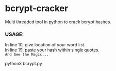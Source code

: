 # bcrypt-cracker
Multi threaded tool in python to crack bcrypt hashes.<br>
### USAGE: <br>
  In line 10, give location of your word list. <br>
  In line 19, paste your hash within single quotes. <br>
  `And See the Magic... `
  
  python3 bcrypt.py
 
  
 
